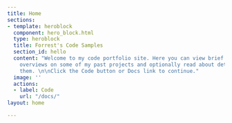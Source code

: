 ```yaml
---
title: Home
sections:
- template: heroblock
  component: hero_block.html
  type: heroblock
  title: Forrest's Code Samples
  section_id: hello
  content: "Welcome to my code portfolio site. Here you can view brief examples and
    overviews on some of my past projects and optionally read about details surrounding
    them. \n\nClick the Code button or Docs link to continue."
  image: ''
  actions:
  - label: Code
    url: "/docs/"
layout: home

---
```

